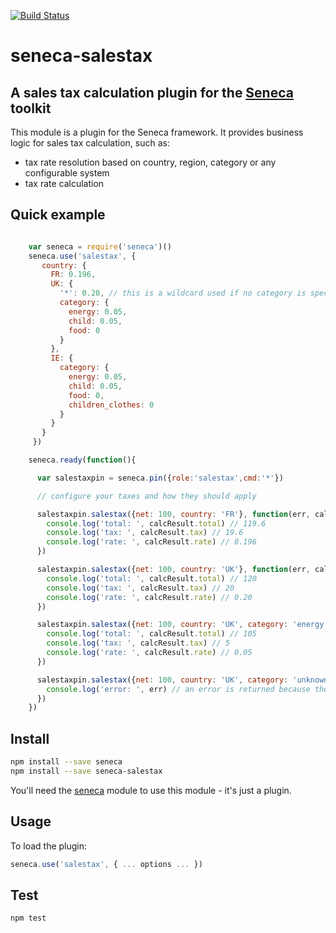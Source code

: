 
[![Build Status](https://api.travis-ci.org/nherment/seneca-salestax.png?branch=master)](https://travis-ci.org/nherment/seneca-salestax)

# seneca-salestax

## A sales tax calculation plugin for the [Seneca](http://senecajs.org) toolkit

This module is a plugin for the Seneca framework. It provides business logic for sales tax calculation, such as:

   * tax rate resolution based on country, region, category or any configurable system
   * tax rate calculation


## Quick example

```JavaScript

    var seneca = require('seneca')()
    seneca.use('salestax', {
       country: {
         FR: 0.196,
         UK: {
           '*': 0.20, // this is a wildcard used if no category is specified
           category: {
             energy: 0.05,
             child: 0.05,
             food: 0
           }
         },
         IE: {
           category: {
             energy: 0.05,
             child: 0.05,
             food: 0,
             children_clothes: 0
           }
         }
       }
     })

    seneca.ready(function(){

      var salestaxpin = seneca.pin({role:'salestax',cmd:'*'})

      // configure your taxes and how they should apply

      salestaxpin.salestax({net: 100, country: 'FR'}, function(err, calcResult){
        console.log('total: ', calcResult.total) // 119.6
        console.log('tax: ', calcResult.tax) // 19.6
        console.log('rate: ', calcResult.rate) // 0.196
      })

      salestaxpin.salestax({net: 100, country: 'UK'}, function(err, calcResult){
        console.log('total: ', calcResult.total) // 120
        console.log('tax: ', calcResult.tax) // 20
        console.log('rate: ', calcResult.rate) // 0.20
      })

      salestaxpin.salestax({net: 100, country: 'UK', category: 'energy'}, function(err, calcResult){
        console.log('total: ', calcResult.total) // 105
        console.log('tax: ', calcResult.tax) // 5
        console.log('rate: ', calcResult.rate) // 0.05
      })

      salestaxpin.salestax({net: 100, country: 'UK', category: 'unknown'}, function(err, calcResult){
        console.log('error: ', err) // an error is returned because the category does not match a tax rate
      })
    })
```



## Install

```sh
npm install --save seneca
npm install --save seneca-salestax
```

You'll need the [seneca](http://github.com/rjrodger/seneca) module to use this module - it's just a plugin.


## Usage

To load the plugin:

```JavaScript
seneca.use('salestax', { ... options ... })
```


## Test

```sh
npm test
```
